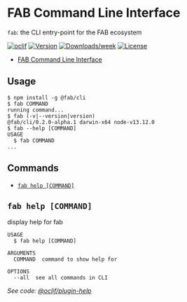 # FAB Command Line Interface

`fab`: the CLI entry-point for the FAB ecosystem

[![oclif](https://img.shields.io/badge/cli-oclif-brightgreen.svg)](https://oclif.io)
[![Version](https://img.shields.io/npm/v/@fab/cli.svg)](https://npmjs.org/package/@fab/cli)
[![Downloads/week](https://img.shields.io/npm/dw/@fab/cli.svg)](https://npmjs.org/package/@fab/cli)
[![License](https://img.shields.io/npm/l/@fab/cli.svg)](https://github.com/fab-spec/fab/blob/master/package.json)

<!-- toc -->

- [FAB Command Line Interface](#fab-command-line-interface)
  <!-- tocstop -->

## Usage

<!-- usage -->

```sh-session
$ npm install -g @fab/cli
$ fab COMMAND
running command...
$ fab (-v|--version|version)
@fab/cli/0.2.0-alpha.1 darwin-x64 node-v13.12.0
$ fab --help [COMMAND]
USAGE
  $ fab COMMAND
...
```

<!-- usagestop -->

## Commands

<!-- commands -->

- [`fab help [COMMAND]`](#fab-help-command)

## `fab help [COMMAND]`

display help for fab

```
USAGE
  $ fab help [COMMAND]

ARGUMENTS
  COMMAND  command to show help for

OPTIONS
  --all  see all commands in CLI
```

_See code: [@oclif/plugin-help](https://github.com/oclif/plugin-help/blob/v2.2.1/src/commands/help.ts)_

<!-- commandsstop -->

